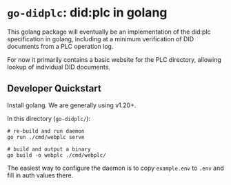 
`go-didplc`: did:plc in golang
==============================

This golang package will eventually be an implementation of the did:plc specification in golang, including at a minimum verification of DID documents from a PLC operation log.

For now it primarily contains a basic website for the PLC directory, allowing lookup of individual DID documents.


## Developer Quickstart

Install golang. We are generally using v1.20+.

In this directory (`go-didplc/`):

    # re-build and run daemon
    go run ./cmd/webplc serve

    # build and output a binary
    go build -o webplc ./cmd/webplc/

The easiest way to configure the daemon is to copy `example.env` to `.env` and
fill in auth values there.
